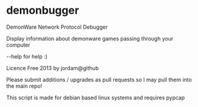 demonbugger
===========

DemonWare Network Protocol Debugger

Display information about demonware games passing through your computer

--help for help :)

Licence Free 2013 by jordam@github

Please submit additions / upgrades as pull requests so I may pull them into the main repo!

This script is made for debian based linux systems and requires pypcap
